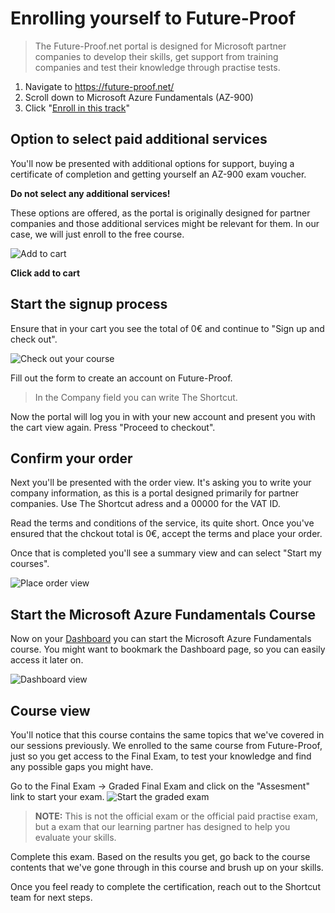 
# Enrolling yourself to Future-Proof

>The Future-Proof.net portal is designed for Microsoft partner companies to develop their skills, get support from training companies and test their knowledge through practise tests.

1. Navigate to https://future-proof.net/
1. Scroll down to Microsoft Azure Fundamentals (AZ-900)
1. Click "[Enroll in this track](https://future-proof.net/microsoft-azure-fundamentals/enroll/)"

## Option to select paid additional services

You'll now be presented with additional options for support, buying a certificate of completion and getting yourself an AZ-900 exam voucher.

**Do not select any additional services!**

These options are offered, as the portal is originally designed for partner companies and those additional services might be relevant for them. In our case, we will just enroll to the free course.

![Add to cart](images/addToCart.png)

**Click add to cart**

## Start the signup process

Ensure that in your cart you see the total of 0€ and continue to "Sign up and check out".

![Check out your course](images/checkout.png)

Fill out the form to create an account on Future-Proof.
> In the Company field you can write The Shortcut.

Now the portal will log you in with your new account and present you with the cart view again. Press "Proceed to checkout".

## Confirm your order

Next you'll be presented with the order view. It's asking you to write your company information, as this is a portal designed primarily for partner companies. Use The Shortcut adress and a 00000 for the VAT ID.

Read the terms and conditions of the service, its quite short. Once you've ensured that the chckout total is 0€, accept the terms and place your order.

Once that is completed you'll see a summary view and can select "Start my courses".

![Place order view](images/placeOrder.png)

## Start the Microsoft Azure Fundamentals Course

Now on your [Dashboard](https://training.future-proof.net/dashboard) you can start the Microsoft Azure Fundamentals course. You might want to bookmark the Dashboard page, so you can easily access it later on.

![Dashboard view](images/viewCourse.png)

## Course view

You'll notice that this course contains the same topics that we've covered in our sessions previously. We enrolled to the same course from Future-Proof, just so you get access to the Final Exam, to test your knowledge and find any possible gaps you might have.

Go to the Final Exam -> Graded Final Exam and click on the "Assesment" link to start your exam. 
![Start the graded exam](images/startExam.png)

>**NOTE:** This is not the official exam or the official paid practise exam, but a exam that our learning partner has designed to help you evaluate your skills.

Complete this exam. Based on the results you get, go back to the course contents that we've gone through in this course and brush up on your skills.

Once you feel ready to complete the certification, reach out to the Shortcut team for next steps.
